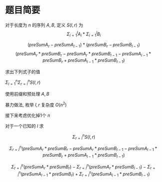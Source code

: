 # 题目简要

对于长度为 $n$ 的序列 $A, B$, 定义 $S(l, r)$ 为 
$$\Sigma_{i=1}^{l}A_i * \Sigma_{i=1}^{l}B_i$$

$$(preSumA_r - preSumA_{l-1}) * (preSumB_r - preSumB_{l-1})$$
$$(preSumA_r * preSumB_r - preSumA_r*preSumB_{l-1}-preSumA_{l-1}*preSumB_r + preSumA_{l-1}*preSumB_{l-1})$$

求出下列式子的值

$\Sigma_{l=1}^{n}\Sigma_{r=l}^{n}S(l,r)$

使用前缀和预处理 $A,B$

暴力做法, 枚举 $l, r$ 复杂度 $O(n^2)$

接下来考虑优化掉1个 $n$

对于一个已知的 $l$ 求 

$$\Sigma_{r=l}^{n}S(l,r)$$

$$\Sigma_{r=l}^{n}(preSumA_r * preSumB_r - preSumA_r*preSumB_{l-1}-preSumA_{l-1}*preSumB_r + preSumA_{l-1}*preSumB_{l-1})$$

$$\Sigma_{r=l}^{n}(preSumA_r * preSumB_r) - \Sigma_{r=l}^{n}(preSumA_r*preSumB_{l-1})-\Sigma_{r=l}^{n}(preSumA_{l-1}*preSumB_r) + \Sigma_{r=l}^{n}(preSumA_{l-1}*preSumB_{l-1})$$







